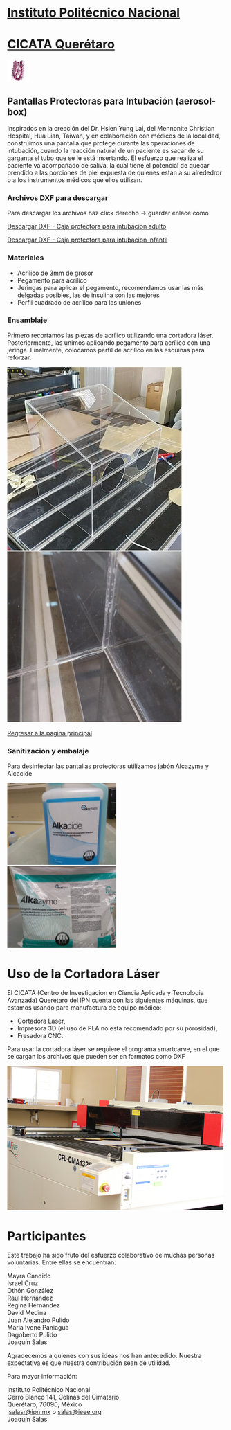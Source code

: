 # [Instituto Politécnico Nacional](https://www.ipn.mx/)
# [CICATA Querétaro](https://www.cicataqro.ipn.mx/cq/qro/Paginas/index.html) 
![logo](https://github.com/CICATA/covid19/blob/master/ipn.png)

## Pantallas Protectoras para Intubación (aerosol-box)

Inspirados en la creación del Dr. Hsien Yung Lai, del Mennonite Christian Hospital, Hua Lian, Taiwan, y en colaboración con médicos de la localidad, construimos una pantalla que protege durante las operaciones de intubación, cuando la reacción natural de un paciente es sacar de su garganta el tubo que se le está insertando. El esfuerzo que realiza el paciente va acompañado de saliva, la cual tiene el potencial de quedar prendido a las porciones de piel expuesta de quienes están a su alrededror o a los instrumentos médicos que ellos utilizan.


### Archivos DXF para descargar

Para descargar los archivos haz click derecho -> guardar enlace como 

[Descargar DXF - Caja protectora para intubacion adulto](https://github.com/CICATA/covid19/raw/master/caja_covid_rampa_adulto.dxf)


[Descargar DXF - Caja protectora para intubacion infantil](https://github.com/CICATA/covid19/raw/master/caja_covid_rampa_infantil.dxf)


### Materiales

+ Acrílico de 3mm de grosor
+ Pegamento para acrílico
+ Jeringas para aplicar el pegamento, recomendamos usar las más delgadas posibles, las de insulina son las mejores
+ Perfil cuadrado de acrílico para las uniones

### Ensamblaje

Primero recortamos las piezas de acrílico utilizando una cortadora láser. Posteriormente, las unimos aplicando pegamento para acrílico con una jeringa. Finalmente, colocamos perfil de acrílico en las esquinas para reforzar.

<img src="https://github.com/CICATA/covid19/blob/master/terminada.jpg" width="80%">

<img src="https://github.com/CICATA/covid19/blob/master/esquinas.jpg" width="80%">


 [Regresar a la pagina principal](https://github.com/CICATA/covid19/blob/master/README.md)

### Sanitizacion y embalaje

Para desinfectar las pantallas protectoras utilizamos jabón Alcazyme y Alcacide

<img src="https://github.com/CICATA/covid19/blob/master/Alcacide.jpeg" width="50%">
<img src="https://github.com/CICATA/covid19/blob/master/Alkazyme.jpeg" width="50%">


# Uso de la Cortadora Láser

El CICATA (Centro de Investigacion en Ciencia Aplicada y Tecnologia Avanzada)  Queretaro del IPN cuenta con las siguientes máquinas, que estamos usando para manufactura de equipo médico:

+ Cortadora Laser,
+ Impresora 3D (el uso de PLA no esta recomendado por su porosidad),
+ Fresadora CNC.


Para usar la cortadora láser se requiere el programa smartcarve, en el que se cargan los archivos que pueden ser en formatos como DXF

![cortadora](https://github.com/CICATA/covid19/blob/master/cortadora.jpg)


# Participantes
Este trabajo ha sido fruto del esfuerzo colaborativo de muchas personas voluntarias. Entre ellas se encuentran:


Mayra Candido<br/>
Israel Cruz <br/>
Othón González<br/>
Raúl Hernández<br/>
Regina Hernández<br/>
David Medina<br/>
Juan Alejandro Pulido<br/>
Maria Ivone Paniagua<br/>
Dagoberto Pulido<br/>
Joaquín Salas<br/>

Agradecemos a quienes con sus ideas nos han antecedido. Nuestra expectativa es que nuestra contribución sean de utilidad. 

Para mayor información: 

Instituto Politécnico Nacional<br/>
Cerro Blanco 141, Colinas del Cimatario<br/> 
Querétaro, 76090, México<br/>
jsalasr@ipn.mx o salas@ieee.org<br/>
Joaquín Salas
